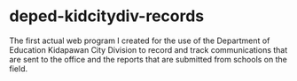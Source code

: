 # deped-kidcitydiv-records
The first actual web program I created for the use of the Department of Education Kidapawan City Division to record and track communications that are sent to the office and the reports that are submitted from schools on the field.


















